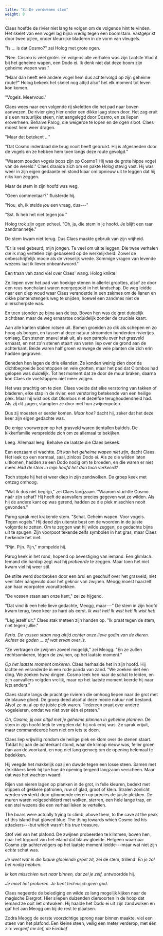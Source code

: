 ```yaml
---
title: "8. De verdwenen stem"
weight: 8
---
```


Claes hoefde de rivier niet lang te volgen om de volgende hint te vinden. Het skelet van een vogel lag bijna vredig tegen een boomstam. Vastgeprikt door twee pijlen, onder kleurrijke bladeren in de vorm van vleugels.

"Is ... is dat Cosmo?" zei Holog met grote ogen.

"Nee. Cosmo is véél groter. En volgens alle verhalen was zijn Laatste Vlucht bij het geheime wapen, een Dodo ei. Ik denk niet dat deze boom zijn geheime wapen was."

"Maar dan heeft een andere vogel hem dus achtervolgd op zijn geheime route?" Holog bekeek het skelet nog altijd alsof het elk moment tot leven kon komen.

"Vogels. Meervoud." 

Claes wees naar een volgende rij skeletten die het pad naar boven aanwezen. De rivier ging hier onder een dikke laag steen door. Het zag eruit als een natuurlijke steen, niet aangelegd door Cosmo, en ze liepen eroverheen. Behalve Parog, die weigerde te lopen en de ogen sloot. Claes moest hem weer dragen.

"Maar dat betekent ..."

"Dat Cosmo inderdaad die brug nooit heeft gebruikt. Hij is afgesneden door de vogels en ze hebben hem toen langs deze route gevolgd."

"Waarom zouden _vogels_ boos zijn op Cosmo? Hij was de grote hippe vogel van de wereld." Claes draaide zich om en pakte Holog stevig vast. Hij was weer in zijn eigen gedaante en stond klaar om opnieuw uit te leggen dat hij niks kon zeggen.

Maar de stem in zijn hoofd was weg.

"Geen commentaar?" fluisterde hij.

"Nou, eh, ik stelde _jou_ een vraag, dus---"

"Sst. Ik heb het niet tegen jou."

Holog trok zijn ogen scheel. "Oh, ja, die stem in je hoofd. Je blijft een raar zandmannetje."

De stem kwam niet terug. Dus Claes maakte gebruik van zijn vrijheid.

"Er is veel gebeurd, mijn jongen. Te veel om uit te leggen. Die twee verhalen die ik mag vertellen zijn gebaseerd op de werkelijkheid. Zowel de onbeschrijfelijk mooie als de vreselijk wrede. Sommige vragen van levende wezens laat ik liever onbeantwoord."

Een traan van zand viel over Claes' wang. Holog knikte. 

Ze liepen over het pad van hoekige stenen in allerlei groottes, alsof ze door een reus nonchalant waren neergegooid in het landschap. De weg leidde naar een diep woud waar Claes veranderde in een zakmes om de lianen en dikke plantenstengels weg te snijden, hoewel een zandmes niet de allerscherpste was.

En toen stonden ze bijna aan de top. Boven hen was de grot duidelijk zichtbaar, maar de weg ernaartoe onduidelijk zonder de cruciale kaart. 

Aan alle kanten staken rotsen uit. Bomen groeiden zo dik als schepen en zo hoog als bergen, en tussen al deze natuur stroomden honderden riviertjes omlaag. Een stenen snavel stak uit, als een paraplu over het grasveld ernaast, en net zo'n stenen staart van veren liep over de grond aan de achterkant. Beide waren half groen vanwege de vele planten die zich erin hadden gegraven.

Beneden hen lagen de drie eilanden. Ze konden weinig zien door de dichtbegroeide boomtoppen en vele grotten, maar het pad dat Olombos had gelopen was duidelijk. Tot het moment dat ze door de muur braken, daarna kon Claes de voetstappen niet meer volgen.

Het was prachtig om te zien. Claes voelde dat elke verstoring van takken of bladeren, elke stap in de rivier, een verstoring betekende van een heilige plek. Maar hij wist ook dat Olombos niet dezelfde terughoudendheid had. Als zij dit zagen, stampten ze door met hun zwijnenpoten.

Dus zij moesten er eerder komen. _Maar hoe?_ dacht hij, zeker dat het deze keer zijn eigen gedachte was.

De enige voorwerpen op het grasveld waren tientallen buidels. De kikkerfamilie verspreidde zich om ze allemaal te bekijken.

Leeg. Allemaal leeg. Behalve de laatste die Claes bekeek.

Een eenzaam ei wachtte. _Dit kan het geheime wapen niet zijn,_ dacht Claes. Het leek op een normaal, saai, zinloos Dodo ei. Als ze die wilden laten uitkomen, hadden ze een Dodo nodig om te broeden, en die waren er niet meer. _Had de stem in mijn hoofd het dan toch verkeerd?_ 

Toch stopte hij het ei weer diep in zijn zandwolken. De groep keek met ontzag omhoog.

"Wat ik dus niet begrijp," zei Claes langzaam. "Waarom vluchtte Cosmo náár zijn schat? Hij heeft de aanvallers precies gegeven wat ze wilden. Als hij de andere kant op was gerend, hadden ze die plek misschien nooit gevonden."

Parog sprak met krakende stem. "Schat. Geheim wapen. Voor vogels. Tegen vogels." Hij deed zijn uiterste best om de woorden in de juiste volgorde te zetten. Om te zeggen wat hij wilde zeggen, de gedachte bijna uit te spugen. Zijn voorpoot tekende zelfs symbolen in het gras, maar Claes herkende het niet.

"Pijn. Pijn. Pijn," mompelde hij.

Parog keek in het rond, hopend op bevestiging van iemand. Een glimlach. Iemand die hardop zegt wat hij _probeerde_ te zeggen. Maar toen het niet kwam viel hij weer stil. 

De stilte werd doorbroken door een brul en geschuif over het grasveld, niet veel later aangevuld door het geknor van zwijnen. Meogg moest haarzelf aan haar voorpoten vooruittrekken.

"De vossen staan aan onze kant," zei ze hijgend.

"Dat vind ik een hele lieve gedachte, Meogg, maar---" De stem in zijn hoofd kwam terug, twee keer zo hard als eerst. _Ik wist het! Ik wist het! Ik wist het!_

"Leg jezelf uit." Claes stak meteen zijn handen op. "Ik praat tegen de stem, niet tegen jullie."

_Feria. De vossen staan nog altijd achter onze lieve godin van de dieren. Achter de goden ... of wat ervan over is._

"Ze vertragen de zwijnen zoveel mogelijk," zei Meogg. "En ze zullen rechtsomkeren, tégen de zwijnen, op het laatste moment."

_Op het laatste moment omkeren._ Claes herhaalde het in zijn hoofd. Hij lachte en veranderde in een rode panda van zand. "We zoeken niet één ding. We zoeken _twee_ dingen. Cosmo leek hen naar de schat te leiden, en zijn aanvallers volgden vrolijk, maar op het laatste moment keerde hij naar iets anders."

Claes stapte langs de prachtige rivieren die omhoog liepen naar de grot met de blauwe gloed. De groep deed alsof al deze mooie natuur niet bestond. Alsof ze nu al op de juiste plek waren. "Iedereen praat over andere vogeleieren, omdat we niet over één ei praten."

_Oh, Cosmo, jij ook altijd met je geheime plannen in geheime plannen._ De stem in zijn hoofd leek te vergeten dat hij ook erbij was. Ze sprak vrijuit, maar commandeerde hem niet om iets te doen.

Claes liep vrijwillig rondom de heilige plek en klom over de stenen staart. Totdat hij aan de achterkant stond, waar de klimop nieuw was, feller groen dan aan de voorkant, en nog niet lang genoeg om de opening helemaal te bedekken.

Hij veegde het makkelijk opzij en duwde tegen een losse steen. Samen met de kikkers keek hij toe hoe de opening tergend langzaam verscheen. Maar dat was het wachten waard.

Rijen van eieren lagen op planken in de grot, in felle kleuren, bedekt met stippen of gekkere patronen, ruw of glad, groot of klein. Stralen zonlicht werden versterkt door glimmende eieren op precies de juiste plekken. De muren waren volgeschilderd met wolken, sterren, een hele lange trap, en een stel wezens die een verhaal leken te vertellen. 

The boars were actually trying to climb, above them, to the cave at the peak of this island that glowed blue. The thing towards which Cosmo led his attackers---but which wasn't his _true_ treasure.

Stof viel van het plafond. De zwijnen probeerden te klimmen, boven hen, naar het toppunt van het eiland dat blauw gloeide. Hetgeen waarnaar Cosmo zijn achtervolgers op het laatste moment leidde---maar wat niet zijn _echte_ schat was.

_Je weet wat in die blauw gloeiende groet zit,_ zei de stem, trillend. _En je zal het nodig hebben._ 

_Ik kan misschien niet naar binnen, dat zei je zelf,_ antwoordde hij. 

_Je moet het proberen. Je bent technisch geen god._ 

Claes negeerde de belediging en wilde zo lang mogelijk kijken naar de magische Eiergrot. Hier sliepen duizenden diersoorten in de hoop dat iemand ze ooit liet ontwaken. Hij haalde het Dodo ei uit zijn zandwolken en gaf het aan Meogg om bij de rest te plaatsen.

Zodra Meogg de eerste voorzichtige sprong naar binnen maakte, viel een steen van het plafond. Een kleine steen, veilig een meter verderop, met één zin: _vergeef me lief, de Eierdief_